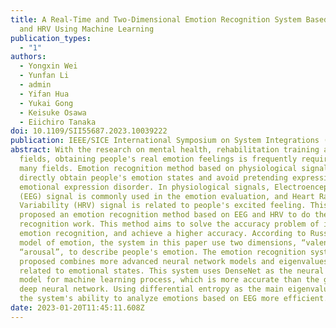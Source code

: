 ```yaml
---
title: A Real-Time and Two-Dimensional Emotion Recognition System Based on EEG
  and HRV Using Machine Learning
publication_types:
  - "1"
authors:
  - Yongxin Wei
  - Yunfan Li
  - admin
  - Yifan Hua
  - Yukai Gong
  - Keisuke Osawa
  - Eiichiro Tanaka
doi: 10.1109/SII55687.2023.10039222
publication: IEEE/SICE International Symposium on System Integrations (SII 2023)
abstract: With the research on mental health, rehabilitation training and other
  fields, obtaining people's real emotion feelings is frequently required in
  many fields. Emotion recognition method based on physiological signals can
  directly obtain people's emotion states and avoid pretending expression and
  emotional expression disorder. In physiological signals, Electroencephalogram
  (EEG) signal is commonly used in the emotion evaluation, and Heart Rate
  Variability (HRV) signal is related to people's excited feeling. This paper
  proposed an emotion recognition method based on EEG and HRV to do the emotion
  recognition work. This method aims to solve the accuracy problem of instant
  emotion recognition, and achieve a higher accuracy. According to Russell's
  model of emotion, the system in this paper use two dimensions, “valence” and
  “arousal”, to describe people's emotion. The emotion recognition system we
  proposed combines more advanced neural network models and eigenvalues closely
  related to emotional states. This system uses DenseNet as the neural network
  model for machine learning process, which is more accurate than the general
  deep neural network. Using differential entropy as the main eigenvalue makes
  the system's ability to analyze emotions based on EEG more efficient.
date: 2023-01-20T11:45:11.608Z
---
```

